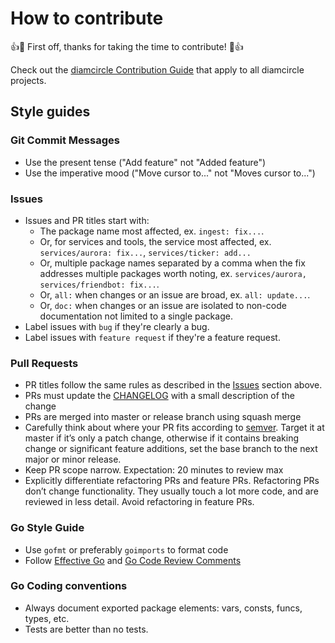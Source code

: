 # How to contribute

👍🎉 First off, thanks for taking the time to contribute! 🎉👍

Check out the [diamcircle Contribution Guide](https://github.com/diamcircle/.github/blob/master/CONTRIBUTING.md) that apply to all diamcircle projects.

## Style guides

### Git Commit Messages

* Use the present tense ("Add feature" not "Added feature")
* Use the imperative mood ("Move cursor to..." not "Moves cursor to...")

### Issues

* Issues and PR titles start with:
  * The package name most affected, ex. `ingest: fix...`.
  * Or, for services and tools, the service most affected, ex. `services/aurora: fix...`, `services/ticker: add...`
  * Or, multiple package names separated by a comma when the fix addresses multiple packages worth noting, ex. `services/aurora, services/friendbot: fix...`.
  * Or, `all:` when changes or an issue are broad, ex. `all: update...`.
  * Or, `doc:` when changes or an issue are isolated to non-code documentation not limited to a single package.
* Label issues with `bug` if they're clearly a bug.
* Label issues with `feature request` if they're a feature request.

### Pull Requests

* PR titles follow the same rules as described in the [Issues](#Issues) section above.
* PRs must update the [CHANGELOG](CHANGELOG.md) with a small description of the change
* PRs are merged into master or release branch using squash merge
* Carefully think about where your PR fits according to [semver](https://semver.org). Target it at master if it’s only a patch change, otherwise if it contains breaking change or significant feature additions, set the base branch to the next major or minor release.
* Keep PR scope narrow. Expectation: 20 minutes to review max
* Explicitly differentiate refactoring PRs and feature PRs. Refactoring PRs don’t change functionality. They usually touch a lot more code, and are reviewed in less detail. Avoid refactoring in feature PRs.

### Go Style Guide

* Use `gofmt` or preferably `goimports` to format code
* Follow [Effective Go](https://golang.org/doc/effective_go.html) and [Go Code Review Comments](https://github.com/golang/go/wiki/CodeReviewComments)

### Go Coding conventions

- Always document exported package elements: vars, consts, funcs, types, etc.
- Tests are better than no tests.
